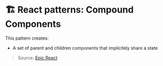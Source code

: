 # 🏗️ React patterns: Compound Components

This pattern creates:
- A set of parent and children components that implicitely share a state

> Source: [Epic React](https://epicreact.dev/learn)
